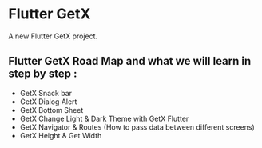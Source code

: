 # Flutter GetX

A new Flutter GetX project.

## Flutter GetX Road Map and what we will learn in step by step :

- GetX Snack bar
- GetX Dialog Alert
- GetX Bottom Sheet
- GetX Change Light & Dark Theme with GetX Flutter
- GetX Navigator & Routes (How to pass data between different screens)
- GetX Height & Get Width
